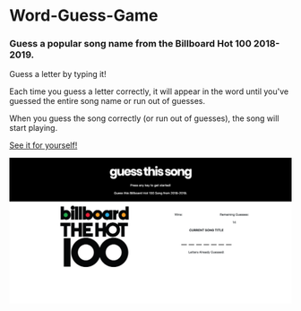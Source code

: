 # Word-Guess-Game

### Guess a popular song name from the Billboard Hot 100 2018-2019.

Guess a letter by typing it!

Each time you guess a letter correctly, it will appear in the word until you've guessed the entire song name or run out of guesses.

When you guess the song correctly (or run out of guesses), the song will start playing.

[See it for yourself!](https://jpauletti.github.io/Word-Guess-Game/)

![Game Screenshot](assets/images/game-screenshot.png?)